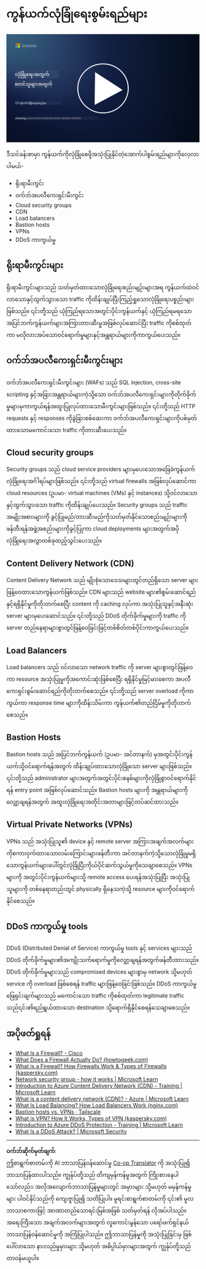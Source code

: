 <!--
CO_OP_TRANSLATOR_METADATA:
{
  "original_hash": "c3aba077bb98eebc925dd58d870229ab",
  "translation_date": "2025-09-03T23:36:53+00:00",
  "source_file": "3.3 Network security capabilities.md",
  "language_code": "my"
}
-->
# ကွန်ယက်လုံခြုံရေးစွမ်းရည်များ

[![Watch the video](../../translated_images/3-3_placeholder.1a1265ccd17434df15e62f7e405fd8fc6a956414505c1266772f33d926e17f22.my.png)](https://learn-video.azurefd.net/vod/player?id=b2a4a548-d129-4add-ba68-eca416ec65bc)

ဒီသင်ခန်းစာမှာ ကွန်ယက်ကိုလုံခြုံစေဖို့အသုံးပြုနိုင်တဲ့အောက်ပါစွမ်းရည်များကိုလေ့လာပါမယ်-

 - ရိုးရာမီးကွင်း
 - ဝက်ဘ်အပလီကေးရှင်းမီးကွင်း
 - Cloud security groups
 - CDN
 - Load balancers
 - Bastion hosts
 - VPNs
 - DDoS ကာကွယ်မှု

## ရိုးရာမီးကွင်းများ

ရိုးရာမီးကွင်းများသည် သတ်မှတ်ထားသောလုံခြုံရေးစည်းမျဉ်းများအရ ကွန်ယက်ထဲဝင်လာသောနှင့်ထွက်သွားသော traffic ကိုထိန်းချုပ်ပြီးကြည့်ရှုသောလုံခြုံရေးပစ္စည်းများဖြစ်သည်။ ၎င်းတို့သည် ယုံကြည်ရသောအတွင်းပိုင်းကွန်ယက်နှင့် ယုံကြည်ရမရသောအပြင်ဘက်ကွန်ယက်များအကြားတားဆီးမှုအဖြစ်လုပ်ဆောင်ပြီး traffic ကိုစစ်ထုတ်ကာ မလိုလားအပ်သောဝင်ရောက်မှုများနှင့်အန္တရာယ်များကိုကာကွယ်ပေးသည်။

## ဝက်ဘ်အပလီကေးရှင်းမီးကွင်းများ

ဝက်ဘ်အပလီကေးရှင်းမီးကွင်းများ (WAFs) သည် SQL injection, cross-site scripting နှင့်အခြားအန္တရာယ်များကဲ့သို့သော ဝက်ဘ်အပလီကေးရှင်းများကိုတိုက်ခိုက်မှုများမှကာကွယ်ရန်အထူးပြုလုပ်ထားသောမီးကွင်းများဖြစ်သည်။ ၎င်းတို့သည် HTTP requests နှင့် responses ကိုခွဲခြားစစ်ဆေးကာ ဝက်ဘ်အပလီကေးရှင်းများကိုပစ်မှတ်ထားသောမကောင်းသော traffic ကိုတားဆီးပေးသည်။

## Cloud security groups

Security groups သည် cloud service providers များမှပေးသောအခြေခံကွန်ယက်လုံခြုံရေးအင်္ဂါရပ်များဖြစ်သည်။ ၎င်းတို့သည် virtual firewalls အဖြစ်လုပ်ဆောင်ကာ cloud resources (ဥပမာ- virtual machines (VMs) နှင့် instances) သို့ဝင်လာသောနှင့်ထွက်သွားသော traffic ကိုထိန်းချုပ်ပေးသည်။ Security groups သည် traffic အမျိုးအစားများကို ခွင့်ပြုမည်/တားဆီးမည်ကိုသတ်မှတ်နိုင်သောစည်းမျဉ်းများကိုဖန်တီးရန်အဖွဲ့အစည်းများကိုခွင့်ပြုကာ cloud deployments များအတွက်အပိုလုံခြုံရေးအလွှာတစ်ခုထည့်သွင်းပေးသည်။

## Content Delivery Network (CDN)

Content Delivery Network သည် မျိုးစုံသောဒေသများတွင်တည်ရှိသော server များဖြန့်ဝေထားသောကွန်ယက်ဖြစ်သည်။ CDN များသည် website များ၏စွမ်းဆောင်ရည်နှင့်ရရှိနိုင်မှုကိုတိုးတက်စေပြီး content ကို caching လုပ်ကာ အသုံးပြုသူနှင့်အနီးဆုံး server များမှပေးဆောင်သည်။ ၎င်းတို့သည် DDoS တိုက်ခိုက်မှုများကို traffic ကို server တည်နေရာများစွာတွင်ဖြန့်ဝေခြင်းဖြင့်တစ်စိတ်တစ်ပိုင်းကာကွယ်ပေးသည်။

## Load Balancers

Load balancers သည် ဝင်လာသော network traffic ကို server များစွာတွင်ဖြန့်ဝေကာ resource အသုံးပြုမှုကိုအကောင်းဆုံးဖြစ်စေပြီး ရရှိနိုင်မှုမြင့်မားစေကာ အပလီကေးရှင်းစွမ်းဆောင်ရည်ကိုတိုးတက်စေသည်။ ၎င်းတို့သည် server overload ကိုကာကွယ်ကာ response time များကိုထိန်းသိမ်းကာ ကွန်ယက်၏တည်ငြိမ်မှုကိုတိုးတက်စေသည်။

## Bastion Hosts

Bastion hosts သည် အပြင်ဘက်ကွန်ယက် (ဥပမာ- အင်တာနက်) မှအတွင်းပိုင်းကွန်ယက်သို့ဝင်ရောက်ရန်အတွက် ထိန်းချုပ်ထားသောလုံခြုံသော server များဖြစ်သည်။ ၎င်းတို့သည် administrator များအတွက်အတွင်းပိုင်းစနစ်များကိုလုံခြုံစွာဝင်ရောက်နိုင်ရန် entry point အဖြစ်လုပ်ဆောင်သည်။ Bastion hosts များကို အန္တရာယ်များကိုလျှော့ချရန်အတွက် အထူးလုံခြုံရေးအတိုင်းအတာများဖြင့်တပ်ဆင်ထားသည်။

## Virtual Private Networks (VPNs)

VPNs သည် အသုံးပြုသူ၏ device နှင့် remote server အကြားအချက်အလက်များကိုစကားဝှက်ထားသောလမ်းကြောင်းများဖန်တီးကာ အင်တာနက်ကဲ့သို့သောလုံခြုံမှုမရှိသောကွန်ယက်များပေါ်တွင်လုံခြုံပြီးကိုယ်ပိုင်ဆက်သွယ်မှုကိုသေချာစေသည်။ VPNs များကို အတွင်းပိုင်းကွန်ယက်များသို့ remote access ပေးရန်အသုံးပြုပြီး အသုံးပြုသူများကို တစ်နေရာတည်းတွင် physically ရှိနေသကဲ့သို့ resource များကိုဝင်ရောက်နိုင်စေသည်။

## DDoS ကာကွယ်မှု tools

DDoS (Distributed Denial of Service) ကာကွယ်မှု tools နှင့် services များသည် DDoS တိုက်ခိုက်မှုများ၏အကျိုးသက်ရောက်မှုကိုလျှော့ချရန်အတွက်ဖန်တီးထားသည်။ DDoS တိုက်ခိုက်မှုများသည် compromised devices များစွာမှ network သို့မဟုတ် service ကို overload ဖြစ်စေရန် traffic များဖြန့်ဝေခြင်းဖြစ်သည်။ DDoS ကာကွယ်မှုဖြေရှင်းချက်များသည် မကောင်းသော traffic ကိုစစ်ထုတ်ကာ legitimate traffic သည်၎င်း၏ရည်ရွယ်ထားသော destination သို့ရောက်ရှိနိုင်စေရန်သေချာစေသည်။

## အပိုဖတ်ရှုရန်

- [What Is a Firewall? - Cisco](https://www.cisco.com/c/en/us/products/security/firewalls/what-is-a-firewall.html#~types-of-firewalls)
- [What Does a Firewall Actually Do? (howtogeek.com)](https://www.howtogeek.com/144269/htg-explains-what-firewalls-actually-do/)
- [What is a Firewall? How Firewalls Work & Types of Firewalls (kaspersky.com)](https://www.kaspersky.com/resource-center/definitions/firewall)
- [Network security group - how it works | Microsoft Learn](https://learn.microsoft.com/azure/virtual-network/network-security-group-how-it-works)
- [Introduction to Azure Content Delivery Network (CDN) - Training | Microsoft Learn](https://learn.microsoft.com/training/modules/intro-to-azure-content-delivery-network/?WT.mc_id=academic-96948-sayoung)
- [What is a content delivery network (CDN)? - Azure | Microsoft Learn](https://learn.microsoft.com/azure/cdn/cdn-overview?WT.mc_id=academic-96948-sayoung)
- [What Is Load Balancing? How Load Balancers Work (nginx.com)](https://www.nginx.com/resources/glossary/load-balancing/)
- [Bastion hosts vs. VPNs · Tailscale](https://tailscale.com/learn/bastion-hosts-vs-vpns/)
- [What is VPN? How It Works, Types of VPN (kaspersky.com)](https://www.kaspersky.com/resource-center/definitions/what-is-a-vpn)
- [Introduction to Azure DDoS Protection - Training | Microsoft Learn](https://learn.microsoft.com/training/modules/introduction-azure-ddos-protection/?WT.mc_id=academic-96948-sayoung)
- [What Is a DDoS Attack? | Microsoft Security](https://www.microsoft.com/security/business/security-101/what-is-a-ddos-attack?WT.mc_id=academic-96948-sayoung)

---

**ဝက်ဘ်ဆိုက်မှတ်ချက်**:  
ဤစာရွက်စာတမ်းကို AI ဘာသာပြန်ဝန်ဆောင်မှု [Co-op Translator](https://github.com/Azure/co-op-translator) ကို အသုံးပြု၍ ဘာသာပြန်ထားပါသည်။ ကျွန်ုပ်တို့သည် တိကျမှန်ကန်မှုအတွက် ကြိုးစားနေပါသော်လည်း၊ အလိုအလျောက်ဘာသာပြန်မှုများတွင် အမှားများ သို့မဟုတ် မမှန်ကန်မှုများ ပါဝင်နိုင်သည်ကို ကျေးဇူးပြု၍ သတိပြုပါ။ မူရင်းစာရွက်စာတမ်းကို ၎င်း၏ မူလဘာသာစကားဖြင့် အာဏာတည်သောရင်းမြစ်အဖြစ် သတ်မှတ်ရန် လိုအပ်ပါသည်။ အရေးကြီးသော အချက်အလက်များအတွက် လူကောင်းမွန်သော ပရော်ဖက်ရှင်နယ်ဘာသာပြန်ဝန်ဆောင်မှုကို အကြံပြုပါသည်။ ဤဘာသာပြန်မှုကို အသုံးပြုခြင်းမှ ဖြစ်ပေါ်လာသော နားလည်မှုမှားများ သို့မဟုတ် အဓိပ္ပါယ်မှားများအတွက် ကျွန်ုပ်တို့သည် တာဝန်မယူပါ။
